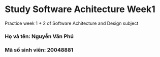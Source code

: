 # Study Software Achitecture Week1
Practice week 1 + 2 of Software Achitecture and Design subject

<h3>Họ và tên: Nguyễn Văn Phú</h3>
<h3>Mã số sinh viên: 20048881</h3>
